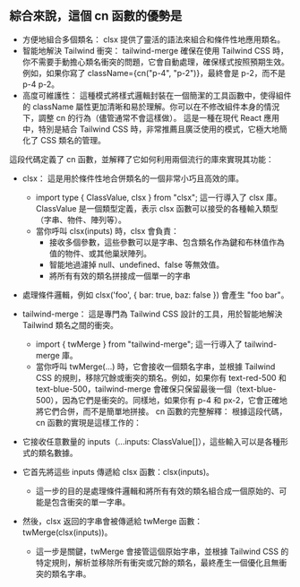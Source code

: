 
## 綜合來說，這個 cn 函數的優勢是

 * 方便地組合多個類名： clsx 提供了靈活的語法來組合和條件性地應用類名。
 * 智能地解決 Tailwind 衝突： tailwind-merge 確保在使用 Tailwind CSS 時，你不需要手動擔心類名衝突的問題，它會自動處理，確保樣式按照預期生效。例如，如果你寫了 className={cn("p-4", "p-2")}，最終會是 p-2，而不是 p-4 p-2。
 * 高度可維護性： 這種模式將樣式邏輯封裝在一個簡潔的工具函數中，使得組件的 className 屬性更加清晰和易於理解。你可以在不修改組件本身的情況下，調整 cn 的行為（儘管通常不會這樣做）。
這是一種在現代 React 應用中，特別是結合 Tailwind CSS 時，非常推薦且廣泛使用的模式，它極大地簡化了 CSS 類名的管理。


這段代碼定義了 cn 函數，並解釋了它如何利用兩個流行的庫來實現其功能：
 * clsx： 這是用於條件性地合併類名的一個非常小巧且高效的庫。
   * import type { ClassValue, clsx } from "clsx"; 這一行導入了 clsx 庫。ClassValue 是一個類型定義，表示 clsx 函數可以接受的各種輸入類型（字串、物件、陣列等）。
   * 當你呼叫 clsx(inputs) 時，clsx 會負責：
     * 接收多個參數，這些參數可以是字串、包含類名作為鍵和布林值作為值的物件、或其他巢狀陣列。
     * 智能地過濾掉 null、undefined、false 等無效值。
     * 將所有有效的類名拼接成一個單一的字串
* 處理條件邏輯，例如 clsx('foo', { bar: true, baz: false }) 會產生 "foo bar"。

* tailwind-merge： 這是專門為 Tailwind CSS 設計的工具，用於智能地解決 Tailwind 類名之間的衝突。
   * import { twMerge } from "tailwind-merge"; 這一行導入了 tailwind-merge 庫。
   * 當你呼叫 twMerge(...) 時，它會接收一個類名字串，並根據 Tailwind CSS 的規則，移除冗餘或衝突的類名。例如，如果你有 text-red-500 和 text-blue-500，tailwind-merge 會確保只保留最後一個（text-blue-500），因為它們是衝突的。同樣地，如果你有 p-4 和 px-2，它會正確地將它們合併，而不是簡單地拼接。
cn 函數的完整解釋：
根據這段代碼，cn 函數的實現是這樣工作的：
 * 它接收任意數量的 inputs（...inputs: ClassValue[]），這些輸入可以是各種形式的類名數據。
 * 它首先將這些 inputs 傳遞給 clsx 函數：clsx(inputs)。
   * 這一步的目的是處理條件邏輯和將所有有效的類名組合成一個原始的、可能是包含衝突的單一字串。
 * 然後，clsx 返回的字串會被傳遞給 twMerge 函數：twMerge(clsx(inputs))。
   * 這一步是關鍵，twMerge 會接管這個原始字串，並根據 Tailwind CSS 的特定規則，解析並移除所有衝突或冗餘的類名，最終產生一個優化且無衝突的類名字串。
